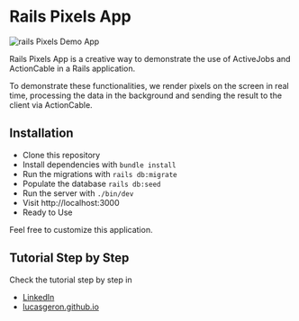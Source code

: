 # Rails Pixels App

![rails Pixels Demo App](https://i.ibb.co/WWj82Tx/20230910-183055.gif)

Rails Pixels App is a creative way to demonstrate the use of ActiveJobs and ActionCable in a Rails application.

To demonstrate these functionalities, we render pixels on the screen in real time, processing the data in the background and sending the result to the client via ActionCable.

## Installation
  - Clone this repository
  - Install dependencies with `bundle install`
  - Run the migrations with `rails db:migrate`
  - Populate the database `rails db:seed`
  - Run the server with `./bin/dev`	
  - Visit http://localhost:3000
  - Ready to Use

Feel free to customize this application.

## Tutorial Step by Step

Check the tutorial step by step in 
- [LinkedIn]()
- [lucasgeron.github.io](https://lucasgeron.github.io/2023/09/10/rails-pixels-app.html)
